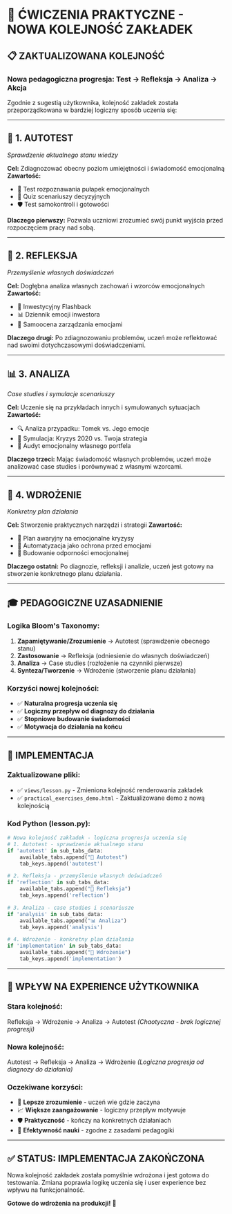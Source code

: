 # 🎯 ĆWICZENIA PRAKTYCZNE - NOWA KOLEJNOŚĆ ZAKŁADEK

## 📋 ZAKTUALIZOWANA KOLEJNOŚĆ

### **Nowa pedagogiczna progresja: Test → Refleksja → Analiza → Akcja**

Zgodnie z sugestią użytkownika, kolejność zakładek została przeporządkowana w bardziej logiczny sposób uczenia się:

---

## 🧠 **1. AUTOTEST** 
*Sprawdzenie aktualnego stanu wiedzy*

**Cel:** Zdiagnozować obecny poziom umiejętności i świadomość emocjonalną
**Zawartość:**
- 🎯 Test rozpoznawania pułapek emocjonalnych
- 🤔 Quiz scenariuszy decyzyjnych
- 🛡️ Test samokontroli i gotowości

**Dlaczego pierwszy:** Pozwala uczniowi zrozumieć swój punkt wyjścia przed rozpoczęciem pracy nad sobą.

---

## 📝 **2. REFLEKSJA**
*Przemyślenie własnych doświadczeń*

**Cel:** Dogłębna analiza własnych zachowań i wzorców emocjonalnych
**Zawartość:**
- 💭 Inwestycyjny Flashback
- 📊 Dziennik emocji inwestora  
- 🎯 Samoocena zarządzania emocjami

**Dlaczego drugi:** Po zdiagnozowaniu problemów, uczeń może reflektować nad swoimi dotychczasowymi doświadczeniami.

---

## 📊 **3. ANALIZA**
*Case studies i symulacje scenariuszy*

**Cel:** Uczenie się na przykładach innych i symulowanych sytuacjach
**Zawartość:**
- 🔍 Analiza przypadku: Tomek vs. Jego emocje
- 🎲 Symulacja: Kryzys 2020 vs. Twoja strategia
- 🔬 Audyt emocjonalny własnego portfela

**Dlaczego trzeci:** Mając świadomość własnych problemów, uczeń może analizować case studies i porównywać z własnymi wzorcami.

---

## 🎯 **4. WDROŻENIE**
*Konkretny plan działania*

**Cel:** Stworzenie praktycznych narzędzi i strategii
**Zawartość:**
- 🚨 Plan awaryjny na emocjonalne kryzysy
- 🤖 Automatyzacja jako ochrona przed emocjami
- 💪 Budowanie odporności emocjonalnej

**Dlaczego ostatni:** Po diagnozie, refleksji i analizie, uczeń jest gotowy na stworzenie konkretnego planu działania.

---

## 🎓 PEDAGOGICZNE UZASADNIENIE

### **Logika Bloom's Taxonomy:**
1. **Zapamiętywanie/Zrozumienie** → Autotest (sprawdzenie obecnego stanu)
2. **Zastosowanie** → Refleksja (odniesienie do własnych doświadczeń)
3. **Analiza** → Case studies (rozłożenie na czynniki pierwsze)
4. **Synteza/Tworzenie** → Wdrożenie (stworzenie planu działania)

### **Korzyści nowej kolejności:**
- ✅ **Naturalna progresja uczenia się**
- ✅ **Logiczny przepływ od diagnozy do działania**
- ✅ **Stopniowe budowanie świadomości**
- ✅ **Motywacja do działania na końcu**

---

## 🔧 IMPLEMENTACJA

### **Zaktualizowane pliki:**
- ✅ `views/lesson.py` - Zmieniona kolejność renderowania zakładek
- ✅ `practical_exercises_demo.html` - Zaktualizowane demo z nową kolejnością

### **Kod Python (lesson.py):**
```python
# Nowa kolejność zakładek - logiczna progresja uczenia się
# 1. Autotest - sprawdzenie aktualnego stanu
if 'autotest' in sub_tabs_data:
    available_tabs.append("🧠 Autotest")
    tab_keys.append('autotest')

# 2. Refleksja - przemyślenie własnych doświadczeń
if 'reflection' in sub_tabs_data:
    available_tabs.append("📝 Refleksja")
    tab_keys.append('reflection')

# 3. Analiza - case studies i scenariusze
if 'analysis' in sub_tabs_data:
    available_tabs.append("📊 Analiza")
    tab_keys.append('analysis')

# 4. Wdrożenie - konkretny plan działania
if 'implementation' in sub_tabs_data:
    available_tabs.append("🎯 Wdrożenie")
    tab_keys.append('implementation')
```

---

## 🎯 WPŁYW NA EXPERIENCE UŻYTKOWNIKA

### **Stara kolejność:**
Refleksja → Wdrożenie → Analiza → Autotest
*(Chaotyczna - brak logicznej progresji)*

### **Nowa kolejność:**
Autotest → Refleksja → Analiza → Wdrożenie
*(Logiczna progresja od diagnozy do działania)*

### **Oczekiwane korzyści:**
- 🎯 **Lepsze zrozumienie** - uczeń wie gdzie zaczyna
- 📈 **Większe zaangażowanie** - logiczny przepływ motywuje
- 🛡️ **Praktyczność** - kończy na konkretnych działaniach
- 🧠 **Efektywność nauki** - zgodne z zasadami pedagogiki

---

## ✅ STATUS: IMPLEMENTACJA ZAKOŃCZONA

Nowa kolejność zakładek została pomyślnie wdrożona i jest gotowa do testowania. Zmiana poprawia logikę uczenia się i user experience bez wpływu na funkcjonalność.

**Gotowe do wdrożenia na produkcji!** 🚀
